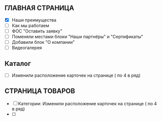 ## **ГЛАВНАЯ СТРАНИЦА**
- [x]  Наши преимущества
- [ ] Как мы работаем
- [ ] ФОС "Оставить заявку"
- [ ] Поменяли местами блоки "Наши партнёры" и "Сертификаты"
- [ ] Добавили блок "О компании"
- [ ] Видеогалерея

## **Каталог**
- [ ] Изменили расположение карточек на странице ( по 4 в ряд)

## **СТРАНИЦА ТОВАРОВ**
- [ ] Категории:  Изменили расположение карточек на странице ( по 4 в ряд)
- [ ] 